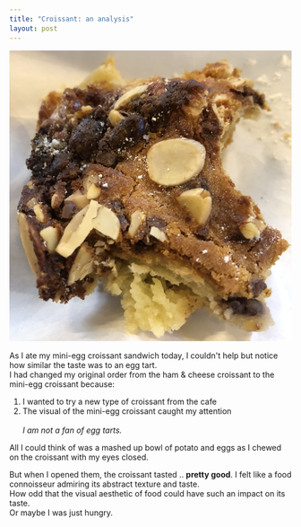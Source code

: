 ```yaml
---
title: "Croissant: an analysis"
layout: post
---
```

![croissant](/assets/C70A01AA-B650-4F76-A02D-14C2BFB0D8F9.jpeg)

As I ate my mini-egg croissant sandwich today, I couldn't help but notice how similar the taste was to an egg tart.    
I had changed my original order from the ham & cheese croissant to the mini-egg croissant because:

1. I wanted to try a new type of croissant from the cafe
2. The visual of the mini-egg croissant caught my attention
<br/><br/>
_I am not a fan of egg tarts._ 
   
All I could think of was a mashed up bowl of potato and eggs as I chewed on the croissant with my eyes closed.
   
But when I opened them, the croissant tasted .. **pretty good**. I felt like a food connoisseur admiring its abstract texture and taste.   
How odd that the visual aesthetic of food could have such an impact on its taste.  
Or maybe I was just hungry.
